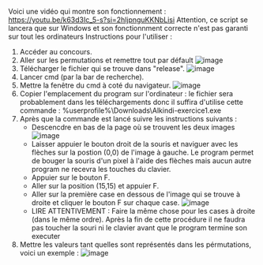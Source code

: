 Voici une vidéo qui montre son fonctionnement :
https://youtu.be/k63d3Ic_5-s?si=2hljpnguKKNbLisi
Attention, ce script se lancera que sur Windows et son fonctionnment correcte n'est pas garanti sur tout les ordinateurs
Instructions pour l'utiliser :
1. Accéder au concours.
2. Aller sur les permutations et remettre tout par défault
![image](https://github.com/user-attachments/assets/a890faed-e6eb-481e-8866-996e2ccb1f91)
3. Télécharger le fichier qui se trouve dans "release".
![image](https://github.com/user-attachments/assets/c02b6598-0967-4d03-a5f4-1595972cd35a)
4. Lancer cmd (par la bar de recherche).
5. Mettre la fenêtre du cmd à coté du navigateur.
![image](https://github.com/user-attachments/assets/e8712e49-7f97-404c-970d-30a0ec224ffd)
6. Copier l'emplacement du program sur l'ordinateur : le fichier sera probablement dans les téléchargements donc il suffira d'utilise cette commande : %userprofile%\Downloads\Alkindi-exercice1.exe
7. Après que la commande est lancé suivre les instructions suivants :
   - Descencdre en bas de la page où se trouvent les deux images
   ![image](https://github.com/user-attachments/assets/c88097e5-0c6a-4309-a2dc-62ce7aa2a5ea)
   - Laisser appuier le bouton droit de la souris et naviguer avec les flèches sur la postion (0,0) de l'image à gauche. 
    Le program permet de bouger la souris d'un pixel à l'aide des flèches mais aucun autre program ne recevra les touches du clavier.
   - Appuier sur le bouton F.
   -  Aller sur la position (15,15) et appuier F.
   -  Aller sur la première case en dessous de l'image qui se trouve à droite et cliquer le bouton F sur chaque case.
   ![image](https://github.com/user-attachments/assets/90a43e13-59dc-494a-ae14-2532249f4985)
   - LIRE ATTENTIVEMENT : Faire la même chose pour les cases à droite (dans le même ordre).
     Après la fin de cette procédure il ne faudra pas toucher la souri ni le clavier avant que le program termine son executer
8. Mettre les valeurs tant quelles sont représentés dans les pérmutations, voici un exemple :
![image](https://github.com/user-attachments/assets/deca1895-510e-47a1-b575-f9d831e79d3c)
